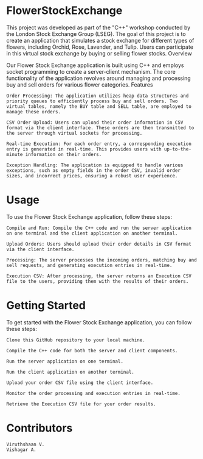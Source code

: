 # FlowerStockExchange

This project was developed as part of the "C++" workshop conducted by the London Stock Exchange Group (LSEG). The goal of this project is to create an application that simulates a stock exchange for different types of flowers, including Orchid, Rose, Lavender, and Tulip. Users can participate in this virtual stock exchange by buying or selling flower stocks.
Overview

Our Flower Stock Exchange application is built using C++ and employs socket programming to create a server-client mechanism. The core functionality of the application revolves around managing and processing buy and sell orders for various flower categories.
Features

    Order Processing: The application utilizes heap data structures and priority queues to efficiently process buy and sell orders. Two virtual tables, namely the BUY table and SELL table, are employed to manage these orders.

    CSV Order Upload: Users can upload their order information in CSV format via the client interface. These orders are then transmitted to the server through virtual sockets for processing.

    Real-time Execution: For each order entry, a corresponding execution entry is generated in real-time. This provides users with up-to-the-minute information on their orders.

    Exception Handling: The application is equipped to handle various exceptions, such as empty fields in the order CSV, invalid order sizes, and incorrect prices, ensuring a robust user experience.

 # Usage

To use the Flower Stock Exchange application, follow these steps:

    Compile and Run: Compile the C++ code and run the server application on one terminal and the client application on another terminal.

    Upload Orders: Users should upload their order details in CSV format via the client interface.

    Processing: The server processes the incoming orders, matching buy and sell requests, and generating execution entries in real-time.

    Execution CSV: After processing, the server returns an Execution CSV file to the users, providing them with the results of their orders.

# Getting Started

To get started with the Flower Stock Exchange application, you can follow these steps:

    Clone this GitHub repository to your local machine.

    Compile the C++ code for both the server and client components.

    Run the server application on one terminal.

    Run the client application on another terminal.

    Upload your order CSV file using the client interface.

    Monitor the order processing and execution entries in real-time.

    Retrieve the Execution CSV file for your order results.

# Contributors

    Viruthshaan V.
    Vishagar A.
